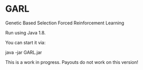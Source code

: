 # GARL
Genetic Based Selection Forced Reinforcement Learning

Run using Java 1.8.

You can start it via:

java -jar GARL.jar

This is a work in progress. Payouts do not work on this version!
